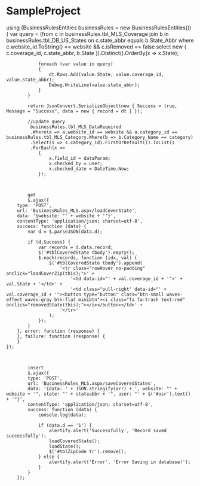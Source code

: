 # SampleProject





using (BusinessRulesEntities businessRules = new BusinessRulesEntities())
            {
                var query = (from c in businessRules.tbl_MLS_Coverage
                        join b in businessRules.tbl_DB_US_States
                        on c.state_abbr equals b.State_Abbr
                        where c.website_id.ToString() == website && c.isRemoved == false
                        select new
                        {
                            c.coverage_id,
                            c.state_abbr,
                            b.State
                        }).Distinct().OrderBy(x => x.State);

                foreach (var value in query)
                {
                    dt.Rows.Add(value.State, value.coverage_id, value.state_abbr);
                    Debug.WriteLine(value.state_abbr);
                }
            }
            
            return JsonConvert.SerializeObject(new { Success = true, Message = "Success", data = new { record = dt } });
            
            //update query
             businessRules.tbl_MLS_DataRequired
             .Where(a => a.website_id == website && a.category_id == businessRules.tbl_MLS_Category.Where(b => b.Category_Name == category)
             .Select(s => s.category_id).FirstOrDefault()).ToList()
             .ForEach(x => 
                {
                    x.field_id = dataParam;
                    x.checked_by = user;
                    x.checked_date = DateTime.Now;
                });
                
                
            
            get
            $.ajax({
        type: 'POST',
        url: 'BusinessRules_MLS.aspx/loadCoverState',
        data: '{website: "' + website + '"}',
        contentType: 'application/json; charset=utf-8',
        success: function (data) {
            var d = $.parseJSON(data.d);

            if (d.Success) {
                var records = d.data.record;
                $('#tblCoveredState tbody').empty();
                $.each(records, function (idx, val) {
                    $('#tblCoveredState tbody').append(
                        '<tr class="rowHover no-padding" onclick="loadCoverZip(this);">' +
                            '<td data-id="' + val.coverage_id + '">' + val.State + '</td>' +
                            '<td class="pull-right" data-id="' + val.coverage_id + '"><button type="button" class="btn-small waves-effect waves-gray btn-flat minibtn"><i class="fa fa-trash text-red" onclick="removedState(this);"></i></button></td>' +
                        '</tr>'
                    );
                });
            }
        }, error: function (response) {
        }, failure: function (response) {
        }
    });
            
            
            
            insert
            $.ajax({
            type: 'POST',
            url: 'BusinessRules_MLS.aspx/saveCoveredStates',
            data: '{data: ' + JSON.stringify(arr) + ', website: "' + website + '", state: "' + stateabbr + '", user: "' + $('#usr').text() + '"}',
            contentType: 'application/json; charset=utf-8',
            success: function (data) {
                console.log(data);

                if (data.d == '1') {
                    alertify.alert('Successfully', 'Record saved successfully');
                    loadCoveredState();
                    loadState();
                    $('#tblZipCode tr').remove();
                } else {
                    alertify.alert('Error', 'Error Saving in database!');
                }
            }
        });
